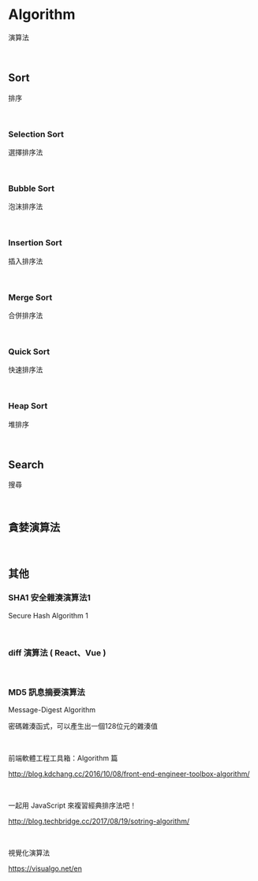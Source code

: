 # Algorithm
演算法

<br>

## Sort
排序

<br>

### Selection Sort
選擇排序法

<br>

### Bubble Sort
泡沫排序法

<br>

### Insertion Sort
插入排序法

<br>

### Merge Sort
合併排序法

<br>

### Quick Sort
快速排序法

<br>

### Heap Sort
堆排序

<br>

## Search
搜尋

<br>

## 貪婪演算法

<br>

## 其他

### SHA1 安全雜湊演算法1
Secure Hash Algorithm 1

<br>

### diff 演算法 ( React、Vue )

<br>

### MD5 訊息摘要演算法
Message-Digest Algorithm

密碼雜湊函式，可以產生出一個128位元的雜湊值

<br>

前端軟體工程工具箱：Algorithm 篇

http://blog.kdchang.cc/2016/10/08/front-end-engineer-toolbox-algorithm/

<br>

一起用 JavaScript 來複習經典排序法吧！

http://blog.techbridge.cc/2017/08/19/sotring-algorithm/

<br>

視覺化演算法

https://visualgo.net/en

